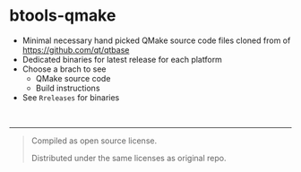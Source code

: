 # btools-qmake

- Minimal necessary hand picked QMake source code files cloned from  of https://github.com/qt/qtbase
- Dedicated binaries for latest release for each platform
- Choose a brach to see
	- QMake source code
	- Build instructions
- See `Rreleases` for binaries



<br />

---
> Compiled as open source license.
>
> Distributed under the same licenses as original repo.
